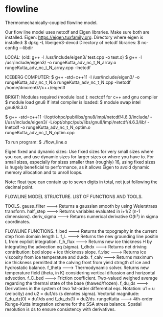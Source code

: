# flowline

Thermomechanically-coupled flowline model.

Our flow line model uses netcdf and Eigen libraries. Make sure both are installed.
Eigen: https://eigen.tuxfamily.org.
Directory where eigen is installed: $ dpkg -L libeigen3-devcd
Directory of netcdf libraries: $ nc-config --libdir

LOCAL: 
(old: g++ -I /usr/include/eigen3/ test.cpp -o test.o)
$ g++ -I /usr/include/eigen3/ -o rungeKutta_adv_nc_t_N_array.o rungeKutta_adv_nc_t_N_array.cpp -lnetcdf

ICEBERG COMPUTER:
$ g++ -std=c++11 -I /usr/include/eigen3/ -o rungeKutta_adv_nc_t_N.o rungeKutta_adv_nc_t_N.cpp -lnetcdf
/home/dmoren07/c++/eigen3

BRIGIT:
Modules required (module load <modulename>): nectcdf for c++ and gnu compiler
$ module load gnu8
If intel compiler is loaded:
$ module swap intel gnu8/8.3.0

$ g++ -std=c++11 -I/opt/ohpc/pub/libs/gnu8/impi/netcdf/4.6.3/include/ -I/usr/include/eigen3/ -L/opt/ohpc/pub/libs/gnu8/impi/netcdf/4.6.3/lib/ 
-lnetcdf -o rungeKutta_adv_nc_t_N_optim.o rungeKutta_adv_nc_t_N_optim.cpp 

To run program: 
$ ./flow_line.o

Eigen fixed and dynamic sizes:
Use fixed sizes for very small sizes where you can, and use dynamic sizes for larger sizes or where you have to. For small sizes, especially for sizes smaller than (roughly) 16, using fixed sizes is hugely beneficial to performance, as it allows Eigen to avoid dynamic memory allocation and to unroll loops.

Note: float type can contain up to seven digits in total, not just following the decimal point.



FLOWLINE MODEL STRUCTURE. LIST OF FUNCTIONS AND TOOLS.

TOOLS.
gauss_filter --->  Returns a gaussian smooth by using Weierstrass transform.
half_step    --->  Returns variables evaluated in i+1/2 (n-1 dimensions).
deriv_sigma  --->  Returns numerical derivative O(h²) in sigma coordinates.     

FLOWLINE FUNCTIONS.
f_bed        --->  Returns the topography in the current step from domain length L.
f_L          --->  Returns the new grounding line positin L from explicit 
                   integration.
f_h_flux     --->  Returns new ice thickness H by integrating the 
                   advection eq (sigma).
f_dhdx       --->  Returns net driving contribution: bed slope + ice thickness slope.
f_visc       --->  Returns ice viscosity from ice temperature and du/dx. 
f_calv       --->  Returns maximum ice thickness permitted at the calving front
                   from yield strngth of ice and hydrostatic balance.
f_theta      --->  Thermodynamic solver. Returns new temperature field (theta, in K)
                   considering vertical difussion and horizontal advection.
f_C_bed      --->  Friction coefficient. Two-valued weighed average regarding 
                   the thermal state of the base (thawed/frozen).
f_du_ds      --->  Derivatives in the system of two 1st-order differential eqs.
                   Notation: u1 = u (velocity) and u2 = du1/ds (s denotes sigma).
                   Vectorial magnitude: f_du_dz(0) = du1/ds and f_du_ds(1) = du2/ds.
rungeKutta   --->  4th-order Runge-Kutta integration scheme for the SSA stress 
                   balance. Spatial resolution is ds to ensure consistency with 
                   derivatives. 


